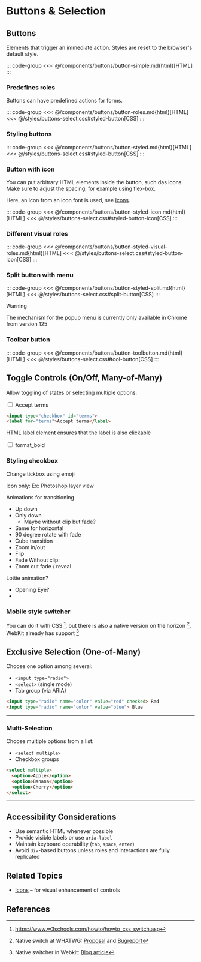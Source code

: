 <link href="https://fonts.googleapis.com/icon?family=Material+Icons" rel="stylesheet" />

# Buttons & Selection

## Buttons
Elements that trigger an immediate action. Styles are reset to the browser's default style.

<!--@include: @/components/buttons/button-simple.md-->
::: code-group
<<< @/components/buttons/button-simple.md{html}[HTML]
:::

### Predefines roles
Buttons can have predefined actions for forms.

<!--@include: @/components/buttons/button-roles.md-->
::: code-group
<<< @/components/buttons/button-roles.md{html}[HTML]
<<< @/styles/buttons-select.css#styled-button[CSS]
:::

### Styling buttons

<!--@include: @/components/buttons/button-styled.md-->
::: code-group
<<< @/components/buttons/button-styled.md{html}[HTML]
<<< @/styles/buttons-select.css#styled-button[CSS]
:::

### Button with icon
You can put arbitrary HTML elements inside the button, such das icons. Make sure to adjust the spacing, for example using flex-box.

Here, an icon from an icon font is used, see [Icons](../guides/icons).

<!--@include: @/components/buttons/button-styled-icon.md-->

::: code-group
<<< @/components/buttons/button-styled-icon.md{html}[HTML]
<<< @/styles/buttons-select.css#styled-button-icon[CSS]
:::

### Different visual roles

<!--@include: @/components/buttons/button-styled-visual-roles.md-->

::: code-group
<<< @/components/buttons/button-styled-visual-roles.md{html}[HTML]
<<< @/styles/buttons-select.css#styled-button-icon[CSS]
:::

### Split button with menu
<!--@include: @/components/buttons/button-styled-split.md-->

::: code-group
<<< @/components/buttons/button-styled-split.md{html}[HTML]
<<< @/styles/buttons-select.css#split-button[CSS]
:::

> [!WARNING]
> The mechanism for the popup menu is currently only available in Chrome from version 125 


### Toolbar button
<!--@include: @/components/buttons/button-toolbutton.md-->

::: code-group
<<< @/components/buttons/button-toolbutton.md{html}[HTML]
<<< @/styles/buttons-select.css#tool-button[CSS]
:::


## Toggle Controls (On/Off, Many-of-Many)
Allow toggling of states or selecting multiple options:

<input type="checkbox" id="terms">
<label for="terms">Accept terms</label>

```html
<input type="checkbox" id="terms">
<label for="terms">Accept terms</label>
```

HTML label element ensures that the label is also clickable

<label class="toolbar-toggle">
  <input type="checkbox" />
  <span class="material-icons">format_bold</span>
</label>

### Styling checkbox
Change tickbox using emoji

Icon only: Ex: Photoshop layer view

Animations for transitioning
- Up down
- Only down
  - Maybe without clip but fade?
- Same for horizontal
- 90 degree rotate with fade
- Cube transition
- Zoom in/out
- Flip
- Fade
Without clip:
- Zoom out fade / reveal


Lottie animation?
- Opening Eye?
- 




### Mobile style switcher

You can do it with CSS [^css-switcher], but there is also a native version on the horizon [^native-switcher]. WebKit already has support [^native-switcher-webkit]




## Exclusive Selection (One-of-Many)
Choose one option among several:

- `<input type="radio">`
- `<select>` (single mode)
- Tab group (via ARIA)

```html
<input type="radio" name="color" value="red" checked> Red
<input type="radio" name="color" value="blue"> Blue
```

---

### Multi-Selection
Choose multiple options from a list:

- `<select multiple>`
- Checkbox groups

```html
<select multiple>
  <option>Apple</option>
  <option>Banana</option>
  <option>Cherry</option>
</select>
```

---

## Accessibility Considerations

- Use semantic HTML whenever possible
- Provide visible labels or use `aria-label`
- Maintain keyboard operability (`tab`, `space`, `enter`)
- Avoid `div`-based buttons unless roles and interactions are fully replicated

## Related Topics

- [Icons](../guides/icons) – for visual enhancement of controls

## References

[^css-switcher]: https://www.w3schools.com/howto/howto_css_switch.asp
[^native-switcher]: Native switch at WHATWG: [Proposal](https://github.com/whatwg/html/pull/9546) and [Bugreport](https://github.com/whatwg/html/issues/4180)
[^native-switcher-webkit]: Native switcher in Webkit: [Blog article](https://webkit.org/blog/15054/an-html-switch-control/)
